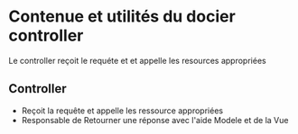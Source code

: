 # Contenue et utilités du docier controller

Le controller reçoit le requéte et et appelle les resources appropriées

## Controller

- Reçoit la requête et appelle les ressource appropriées
- Responsable de Retourner une réponse avec l'aide Modele et de la Vue

